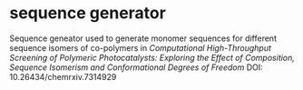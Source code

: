 # sequence generator
Sequence geneator used to generate monomer sequences for different sequence isomers of co-polymers in *Computational High-Throughput Screening of Polymeric Photocatalysts: Exploring the Effect of Composition, Sequence Isomerism and Conformational Degrees of Freedom* DOI: 10.26434/chemrxiv.7314929
